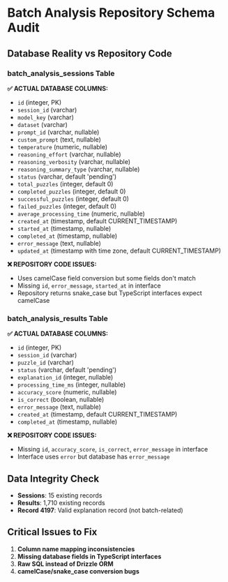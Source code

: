 # Batch Analysis Repository Schema Audit

## Database Reality vs Repository Code

### batch_analysis_sessions Table

**✅ ACTUAL DATABASE COLUMNS:**
- `id` (integer, PK)
- `session_id` (varchar)
- `model_key` (varchar) 
- `dataset` (varchar)
- `prompt_id` (varchar, nullable)
- `custom_prompt` (text, nullable)
- `temperature` (numeric, nullable)
- `reasoning_effort` (varchar, nullable)
- `reasoning_verbosity` (varchar, nullable) 
- `reasoning_summary_type` (varchar, nullable)
- `status` (varchar, default 'pending')
- `total_puzzles` (integer, default 0)
- `completed_puzzles` (integer, default 0)
- `successful_puzzles` (integer, default 0)
- `failed_puzzles` (integer, default 0)
- `average_processing_time` (numeric, nullable)
- `created_at` (timestamp, default CURRENT_TIMESTAMP)
- `started_at` (timestamp, nullable)
- `completed_at` (timestamp, nullable)
- `error_message` (text, nullable)
- `updated_at` (timestamp with time zone, default CURRENT_TIMESTAMP)

**❌ REPOSITORY CODE ISSUES:**
- Uses camelCase field conversion but some fields don't match
- Missing `id`, `error_message`, `started_at` in interface
- Repository returns snake_case but TypeScript interfaces expect camelCase

### batch_analysis_results Table

**✅ ACTUAL DATABASE COLUMNS:**
- `id` (integer, PK)
- `session_id` (varchar)
- `puzzle_id` (varchar)  
- `status` (varchar, default 'pending')
- `explanation_id` (integer, nullable)
- `processing_time_ms` (integer, nullable)
- `accuracy_score` (numeric, nullable)
- `is_correct` (boolean, nullable)
- `error_message` (text, nullable)
- `created_at` (timestamp, default CURRENT_TIMESTAMP)
- `completed_at` (timestamp, nullable)

**❌ REPOSITORY CODE ISSUES:**
- Missing `id`, `accuracy_score`, `is_correct`, `error_message` in interface
- Interface uses `error` but database has `error_message`

## Data Integrity Check

- **Sessions**: 15 existing records
- **Results**: 1,710 existing records  
- **Record 4197**: Valid explanation record (not batch-related)

## Critical Issues to Fix

1. **Column name mapping inconsistencies**
2. **Missing database fields in TypeScript interfaces** 
3. **Raw SQL instead of Drizzle ORM**
4. **camelCase/snake_case conversion bugs**